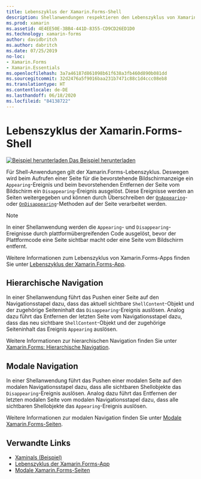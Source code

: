 ```yaml
---
title: Lebenszyklus der Xamarin.Forms-Shell
description: Shellanwendungen respektieren den Lebenszyklus von Xamarin.Forms, und ein „Appearing“-Ereignis wird ausgelöst, wenn eine Seite auf dem Bildschirm angezeigt werden soll. Ein „Disappearing“-Ereignis wird ausgelöst, wenn eine Seite in Kürze nicht mehr auf dem Bildschirm angezeigt werden soll.
ms.prod: xamarin
ms.assetid: 4E4EE50E-3BB4-441D-8355-CD9CD26ED1D0
ms.technology: xamarin-forms
author: davidbritch
ms.author: dabritch
ms.date: 07/25/2019
no-loc:
- Xamarin.Forms
- Xamarin.Essentials
ms.openlocfilehash: 3a7a46187d861098b61f638a3fb460d890b081dd
ms.sourcegitcommit: 32d2476a5f9016baa231b7471c88c1d4ccc08eb8
ms.translationtype: HT
ms.contentlocale: de-DE
ms.lasthandoff: 06/18/2020
ms.locfileid: "84138722"
---
```

# <a name="xamarinforms-shell-lifecycle"></a>Lebenszyklus der Xamarin.Forms-Shell

[![Beispiel herunterladen](~/media/shared/download.png) Das Beispiel herunterladen](https://docs.microsoft.com/samples/xamarin/xamarin-forms-samples/userinterface-xaminals/)

Für Shell-Anwendungen gilt der Xamarin.Forms-Lebenszyklus. Deswegen wird beim Aufrufen einer Seite für die bevorstehende Bildschirmanzeige ein `Appearing`-Ereignis und beim bevorstehenden Entfernen der Seite vom Bildschirm ein `Disappearing`-Ereignis ausgelöst. Diese Ereignisse werden an Seiten weitergegeben und können durch Überschreiben der [`OnAppearing`](xref:Xamarin.Forms.Page.OnAppearing)- oder [`OnDisappearing`](xref:Xamarin.Forms.Page.OnDisappearing)-Methoden auf der Seite verarbeitet werden.

> [!NOTE]
> In einer Shellanwendung werden die `Appearing`- und `Disappearing`-Ereignisse durch plattformübergreifenden Code ausgelöst, bevor der Plattformcode eine Seite sichtbar macht oder eine Seite vom Bildschirm entfernt.

Weitere Informationen zum Lebenszyklus von Xamarin.Forms-Apps finden Sie unter [Lebenszyklus der Xamarin.Forms-App](~/xamarin-forms/app-fundamentals/app-lifecycle.md).

## <a name="hierarchical-navigation"></a>Hierarchische Navigation

In einer Shellanwendung führt das Pushen einer Seite auf den Navigationsstapel dazu, dass das aktuell sichtbare `ShellContent`-Objekt und der zugehörige Seiteninhalt das `Disappearing`-Ereignis auslösen. Analog dazu führt das Entfernen der letzten Seite vom Navigationsstapel dazu, dass das neu sichtbare `ShellContent`-Objekt und der zugehörige Seiteninhalt das Ereignis `Appearing` auslösen.

Weitere Informationen zur hierarchischen Navigation finden Sie unter [Xamarin.Forms: Hierarchische Navigation](~/xamarin-forms/app-fundamentals/navigation/hierarchical.md).

## <a name="modal-navigation"></a>Modale Navigation

In einer Shellanwendung führt das Pushen einer modalen Seite auf den modalen Navigationsstapel dazu, dass alle sichtbaren Shellobjekte das `Disappearing`-Ereignis auslösen. Analog dazu führt das Entfernen der letzten modalen Seite vom modalen Navigationsstapel dazu, dass alle sichtbaren Shellobjekte das `Appearing`-Ereignis auslösen.

Weitere Informationen zur modalen Navigation finden Sie unter [Modale Xamarin.Forms-Seiten](~/xamarin-forms/app-fundamentals/navigation/modal.md).

## <a name="related-links"></a>Verwandte Links

- [Xaminals (Beispiel)](https://docs.microsoft.com/samples/xamarin/xamarin-forms-samples/userinterface-xaminals/)
- [Lebenszyklus der Xamarin.Forms-App](~/xamarin-forms/app-fundamentals/app-lifecycle.md)
- [Modale Xamarin.Forms-Seiten](~/xamarin-forms/app-fundamentals/navigation/modal.md)
